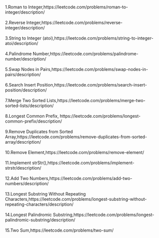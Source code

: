 <br>
1.Roman to Integer,https://leetcode.com/problems/roman-to-integer/description/ 
</br>

<br>
2.Reverse Integer,https://leetcode.com/problems/reverse-integer/description/
</br>

<br>
3.String to Integer (atoi),https://leetcode.com/problems/string-to-integer-atoi/description/
</br>

<br>
4.Palindrome Number,https://leetcode.com/problems/palindrome-number/description/
</br>

<br>
5.Swap Nodes in Pairs,https://leetcode.com/problems/swap-nodes-in-pairs/description/
</br>

<br>
6.Search Insert Position,https://leetcode.com/problems/search-insert-position/description/
</br>

<br>
7.Merge Two Sorted Lists,https://leetcode.com/problems/merge-two-sorted-lists/description/
</br>

<br>
8.Longest Common Prefix, https://leetcode.com/problems/longest-common-prefix/description/
</br>

<br>
9.Remove Duplicates from Sorted Array,https://leetcode.com/problems/remove-duplicates-from-sorted-array/description/
</br>

<br>
10.Remove Element,https://leetcode.com/problems/remove-element/
</br>

<br>
11.Implement strStr(),https://leetcode.com/problems/implement-strstr/description/
</br>

<br>
12.Add Two Numbers,https://leetcode.com/problems/add-two-numbers/description/
</br>

<br>
13.Longest Substring Without Repeating Characters,https://leetcode.com/problems/longest-substring-without-repeating-characters/description/
</br>

<br>
14.Longest Palindromic Substring,https://leetcode.com/problems/longest-palindromic-substring/description/
</br>

<br>
15.Two Sum,https://leetcode.com/problems/two-sum/
</br>
